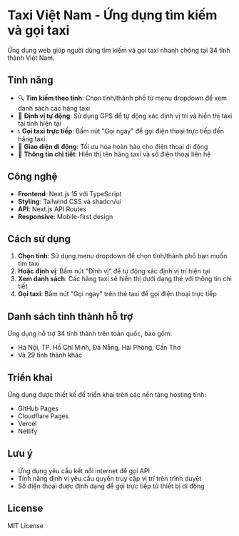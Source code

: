 # Taxi Việt Nam - Ứng dụng tìm kiếm và gọi taxi

Ứng dụng web giúp người dùng tìm kiếm và gọi taxi nhanh chóng tại 34 tỉnh thành Việt Nam.

## Tính năng

- 🔍 **Tìm kiếm theo tỉnh**: Chọn tỉnh/thành phố từ menu dropdown để xem danh sách các hãng taxi
- 📍 **Định vị tự động**: Sử dụng GPS để tự động xác định vị trí và hiển thị taxi tại tỉnh hiện tại
- 📞 **Gọi taxi trực tiếp**: Bấm nút "Gọi ngay" để gọi điện thoại trực tiếp đến hãng taxi
- 📱 **Giao diện di động**: Tối ưu hóa hoàn hảo cho điện thoại di động
- 🚖 **Thông tin chi tiết**: Hiển thị tên hãng taxi và số điện thoại liên hệ

## Công nghệ

- **Frontend**: Next.js 15 với TypeScript
- **Styling**: Tailwind CSS và shadcn/ui
- **API**: Next.js API Routes
- **Responsive**: Mobile-first design

## Cách sử dụng

1. **Chọn tỉnh**: Sử dụng menu dropdown để chọn tỉnh/thành phố bạn muốn tìm taxi
2. **Hoặc định vị**: Bấm nút "Định vị" để tự động xác định vị trí hiện tại
3. **Xem danh sách**: Các hãng taxi sẽ hiển thị dưới dạng thẻ với thông tin chi tiết
4. **Gọi taxi**: Bấm nút "Gọi ngay" trên thẻ taxi để gọi điện thoại trực tiếp

## Danh sách tỉnh thành hỗ trợ

Ứng dụng hỗ trợ 34 tỉnh thành trên toàn quốc, bao gồm:
- Hà Nội, TP. Hồ Chí Minh, Đà Nẵng, Hải Phòng, Cần Thơ
- Và 29 tỉnh thành khác

## Triển khai

Ứng dụng được thiết kế để triển khai trên các nền tảng hosting tĩnh:
- GitHub Pages
- Cloudflare Pages
- Vercel
- Netlify

## Lưu ý

- Ứng dụng yêu cầu kết nối internet để gọi API
- Tính năng định vị yêu cầu quyền truy cập vị trí trên trình duyệt
- Số điện thoại được định dạng để gọi trực tiếp từ thiết bị di động

## License

MIT License